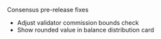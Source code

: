 Consensus pre-release fixes

- Adjust validator commission bounds check
- Show rounded value in balance distribution card

